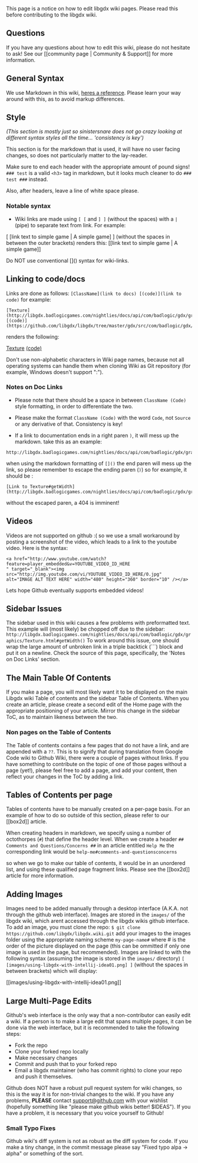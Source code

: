 This page is a notice on how to edit libgdx wiki pages. Please read this before contributing to the libgdx wiki.


## Questions ##

If you have any questions about how to edit this wiki, please do not hesitate to ask! See our [[community  page | Community & Support]] for more information.

## General Syntax ##

We use Markdown in this wiki, [heres a reference](https://github.com/adam-p/markdown-here/wiki/Markdown-Cheatsheet). Please learn your way around with this, as to avoid markup differences.

## Style ##

*(This section is mostly just so sinistersnare does not go crazy looking at different syntax styles all the time... 'consistency is key')*

This section is for the markdown that is used, it will have no user facing changes, so does not particularly matter to the lay-reader.

Make sure to end each header with the appropriate amount of pound signs! `### test` is a valid `<h3>` tag in markdown, but it looks much cleaner to do `### test ###` instead. 

Also, after headers, leave a line of white space please.

### Notable syntax ###

* Wiki links are made using `[ [` and `] ]` (without the spaces) with a `|` (pipe) to separate text from link. For example:

[ [link text to simple game | A simple game] ] \(without the spaces in between the outer brackets) renders this: [[link text to simple game | A simple game]]  

Do NOT use conventional \[]() syntax for wiki-links.

## Linking to code/docs ##
Links are done as follows: `[ClassName](link to docs) [(code)](link to code)` for example:
```
[Texture](http://libgdx.badlogicgames.com/nightlies/docs/api/com/badlogic/gdx/graphics/Texture.html)
[(code)](https://github.com/libgdx/libgdx/tree/master/gdx/src/com/badlogic/gdx/graphics/Texture.java) 
```

renders the following:

[Texture](http://libgdx.badlogicgames.com/nightlies/docs/api/com/badlogic/gdx/graphics/Texture.html)
[(code)](https://github.com/libgdx/libgdx/tree/master/gdx/src/com/badlogic/gdx/graphics/Texture.java) 

Don't use non-alphabetic characters in Wiki page names, because not all operating systems can handle
them when cloning Wiki as Git repository (for example, Windows doesn't support ":").

### Notes on Doc Links ###

* Please note that there should be a space in between `ClassName (Code)` style formatting, in order to differentiate the two.

* Please make the format `ClassName (Code)` with the word `Code`, not `Source` or any derivative of that. Consistency is key!

*  If a link to documentation ends in a right paren `)`, it will mess up the markdown. take this as an example: 

```
http://libgdx.badlogicgames.com/nightlies/docs/api/com/badlogic/gdx/graphics/Texture.html#getWidth()
```

when using the markdown formatting of `[]()` the end paren will mess up the link, so please remember to escape the ending paren (`)`) so for example, it should be :

```
[Link to Texture#getWidth](http://libgdx.badlogicgames.com/nightlies/docs/api/com/badlogic/gdx/graphics/Texture.html#getWidth(\))
```

without the escaped paren, a 404 is imminent!

## Videos ##

Videos are not supported on github :( so we use a small workaround by posting a screenshot of the video, which leads to a link to the youtube video. Here is the syntax:

```
<a href="http://www.youtube.com/watch?feature=player_embedded&v=YOUTUBE_VIDEO_ID_HERE
" target="_blank"><img src="http://img.youtube.com/vi/YOUTUBE_VIDEO_ID_HERE/0.jpg" 
alt="IMAGE ALT TEXT HERE" width="480" height="360" border="10" /></a>
```

Lets hope Github eventually supports embedded videos!

## Sidebar Issues ##

The sidebar used in this wiki causes a few problems with preformatted text. This example will (most likely) be chopped off due to the sidebar: `http://libgdx.badlogicgames.com/nightlies/docs/api/com/badlogic/gdx/graphics/Texture.html#getWidth()`
 To work around this issue, one should wrap the large amount of unbroken link in a triple backtick (\```) block and put it on a newline. Check the source of this page, specifically, the 'Notes on Doc Links' section.

## The Main Table Of Contents ##

If you make a page, you will most likely want it to be displayed on the main Libgdx wiki Table of contents and the sidebar Table of Contents. When you create an article, please create a second edit of the Home page with the appropriate positioning of your article. Mirror this change in the sidebar ToC, as to maintain likeness between the two.

### Non pages on the Table of Contents ###

The Table of contents contains a few pages that do not have a link, and are appended with a `??`. This is to signify that during translation from Google Code wiki to Github Wiki, there were a couple of pages without links. If you have something to contribute on the topic of one of those pages without a page (yet!), please feel free to add a page, and add your content, then reflect your changes in the ToC by adding a link.


## Tables of Contents per page ##

Tables of contents have to be manually created on a per-page basis. For an example of how to do so outside of this section, please refer to our [[box2d]] article.

When creating headers in markdown, we specify using a number of octothorpes (`#`) that define the header level. When we create a header `## Comments and Questions/Concerns ##` in an article entitled `Help Me` the corresponding link would be `help-me#comments-and-questionsconcerns` 

so when we go to make our table of contents, it would be in an unordered list, and using these qualified page fragment links. Please see the [[box2d]] article for more information.

## Adding Images ##

Images need to be added manually through a desktop interface (A.K.A. not through the github web interface). Images are stored in the `images/` of the libgdx wiki, which arent accessed through the libgdx wikis github interface. To add an image, you must clone the repo: `$ git clone https://github.com/libgdx/libgdx.wiki.git` add your images to the images folder using the appropriate naming scheme `my-page-name#` where # is the order of the picture displayed on the page (this can be ommitted if only one image is used in the page, but recommended). Images are linked to with the following syntax (assuming the image is stored in the `images/` directory) `[ [images/using-libgdx-with-intellij-idea01.png] ]` (without the spaces in between brackets) which will display:

[[images/using-libgdx-with-intellij-idea01.png]]


## Large Multi-Page Edits ##

Github's web interface is the only way that a non-contributor can easily edit a wiki. If a person is to make a large edit that spans multiple pages, it can be done via the web interface, but it is recommended to take the following steps:

* Fork the repo
* Clone your forked repo locally
* Make necessary changes
* Commit and push that to your forked repo
* Email a libgdx maintainer (who has commit rights) to clone your repo and push it themselves.

Github does NOT have a robust pull request system for wiki changes, so this is the way it is for non-trivial changes to the wiki. If you have any problems, **PLEASE** contact support@github.com with your wishlist (hopefully something like "please make github wikis better! $IDEAS"). If you have a problem, it is necessary that you voice yourself to Github!

### Small Typo Fixes ###
Github wiki's diff system is not as robust as the diff system for code. If you make a tiny change, in the commit message please say "Fixed typo alpa -> alpha" or something of the sort.
